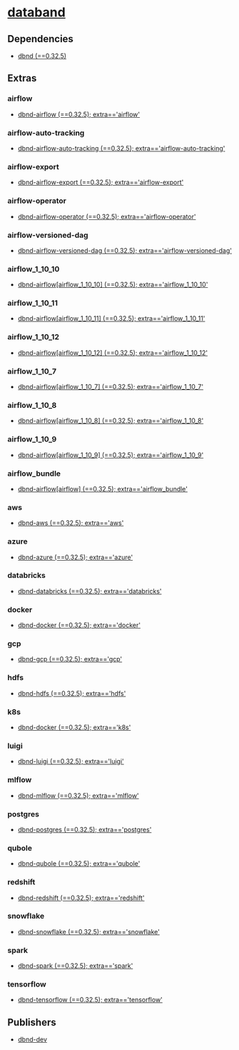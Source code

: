 # [databand](https://pypi.org/project/databand)

## Dependencies
- [dbnd (==0.32.5)](packages/d/dbnd.md)


## Extras

### airflow
- [dbnd-airflow (==0.32.5); extra=='airflow'](packages/d/dbnd-airflow.md)

### airflow-auto-tracking
- [dbnd-airflow-auto-tracking (==0.32.5); extra=='airflow-auto-tracking'](packages/d/dbnd-airflow-auto-tracking.md)

### airflow-export
- [dbnd-airflow-export (==0.32.5); extra=='airflow-export'](packages/d/dbnd-airflow-export.md)

### airflow-operator
- [dbnd-airflow-operator (==0.32.5); extra=='airflow-operator'](packages/d/dbnd-airflow-operator.md)

### airflow-versioned-dag
- [dbnd-airflow-versioned-dag (==0.32.5); extra=='airflow-versioned-dag'](packages/d/dbnd-airflow-versioned-dag.md)

### airflow_1_10_10
- [dbnd-airflow[airflow_1_10_10] (==0.32.5); extra=='airflow_1_10_10'](packages/d/dbnd-airflow.md)

### airflow_1_10_11
- [dbnd-airflow[airflow_1_10_11] (==0.32.5); extra=='airflow_1_10_11'](packages/d/dbnd-airflow.md)

### airflow_1_10_12
- [dbnd-airflow[airflow_1_10_12] (==0.32.5); extra=='airflow_1_10_12'](packages/d/dbnd-airflow.md)

### airflow_1_10_7
- [dbnd-airflow[airflow_1_10_7] (==0.32.5); extra=='airflow_1_10_7'](packages/d/dbnd-airflow.md)

### airflow_1_10_8
- [dbnd-airflow[airflow_1_10_8] (==0.32.5); extra=='airflow_1_10_8'](packages/d/dbnd-airflow.md)

### airflow_1_10_9
- [dbnd-airflow[airflow_1_10_9] (==0.32.5); extra=='airflow_1_10_9'](packages/d/dbnd-airflow.md)

### airflow_bundle
- [dbnd-airflow[airflow] (==0.32.5); extra=='airflow_bundle'](packages/d/dbnd-airflow.md)

### aws
- [dbnd-aws (==0.32.5); extra=='aws'](packages/d/dbnd-aws.md)

### azure
- [dbnd-azure (==0.32.5); extra=='azure'](packages/d/dbnd-azure.md)

### databricks
- [dbnd-databricks (==0.32.5); extra=='databricks'](packages/d/dbnd-databricks.md)

### docker
- [dbnd-docker (==0.32.5); extra=='docker'](packages/d/dbnd-docker.md)

### gcp
- [dbnd-gcp (==0.32.5); extra=='gcp'](packages/d/dbnd-gcp.md)

### hdfs
- [dbnd-hdfs (==0.32.5); extra=='hdfs'](packages/d/dbnd-hdfs.md)

### k8s
- [dbnd-docker (==0.32.5); extra=='k8s'](packages/d/dbnd-docker.md)

### luigi
- [dbnd-luigi (==0.32.5); extra=='luigi'](packages/d/dbnd-luigi.md)

### mlflow
- [dbnd-mlflow (==0.32.5); extra=='mlflow'](packages/d/dbnd-mlflow.md)

### postgres
- [dbnd-postgres (==0.32.5); extra=='postgres'](packages/d/dbnd-postgres.md)

### qubole
- [dbnd-qubole (==0.32.5); extra=='qubole'](packages/d/dbnd-qubole.md)

### redshift
- [dbnd-redshift (==0.32.5); extra=='redshift'](packages/d/dbnd-redshift.md)

### snowflake
- [dbnd-snowflake (==0.32.5); extra=='snowflake'](packages/d/dbnd-snowflake.md)

### spark
- [dbnd-spark (==0.32.5); extra=='spark'](packages/d/dbnd-spark.md)

### tensorflow
- [dbnd-tensorflow (==0.32.5); extra=='tensorflow'](packages/d/dbnd-tensorflow.md)


## Publishers
- [dbnd-dev](https://pypi.org/user/dbnd-dev)

